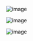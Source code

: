 ![image](https://github.com/web-god/components-css/assets/132649294/615e9d83-e6d3-4a65-ac08-158f4f7d4e3a)

![image](https://github.com/web-god/components-css/assets/132649294/83915f2b-cab0-45f3-b7ff-deb094301483)

![image](https://github.com/web-god/components-css/assets/132649294/f2cfdd7b-a0d1-4bcb-a32d-e5cf6fc0e1aa)
